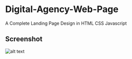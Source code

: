 # Digital-Agency-Web-Page
A Complete Landing Page Design in HTML CSS Javascript
## Screenshot 
![alt text](https://github.com/Shoaib-Naseer/Digital-Agency-Web-Page/blob/main/screenshot/1.png?raw=true)

